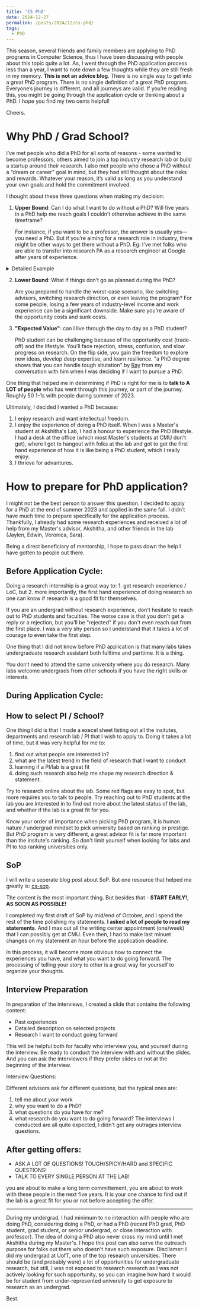 ```yaml
---
title: 'CS PhD'
date: 2024-12-27
permalink: /posts/2024/12/cs-phd/
tags:
  - PhD
---
```


This season, several friends and family members are applying to PhD programs in Computer Science, thus I have been discussing with people about this topic quite a lot. As, I went through the PhD application process less than a year, I want to note down a few thoughts while they are still fresh in my memory. **This is not an advice blog**. There is no single way to get into a great PhD program. There is no single definition of a great PhD program. Everyone’s journey is different, and all journeys are valid. If you’re reading this, you might be going through the application cycle or thinking about a PhD. I hope you find my two cents helpful!

Cheers.


Why PhD / Grad School?
======
I’ve met people who did a PhD for all sorts of reasons - some wanted to become professors, others aimed to join a top industry research lab or build a startup around their research. I also met people who chose a PhD without a “dream or career” goal in mind, but they had still thought about the risks and rewards. Whatever your reason, it’s valid as long as you understand your own goals and hold the commitment involved.

I thought about these three questions when making my decision:

1. **Upper Bound**:
   Can I do what I want to do without a PhD? Will five years in a PhD help me reach goals I couldn’t otherwise achieve in the same timeframe? 
   
   For instance, if you want to be a professor, the answer is usually yes—you need a PhD. But if you’re aiming for a research role in industry, there might be other ways to get there without a PhD. Eg: I've met folks who are able to transfer into research PA as a research engineer at Google after years of experience.

  <details>
  <summary>Detailed Example</summary>
   A simple trade-off example is working as a software engineer right after undergrad: join as L3, promotion to L4 (typically ~2 years, no emerpical stats, just from conversation with people I met), promotion to L5 (another 2-3 years for top performers).
   
   SDE as PhD grad: join as L4 (typical case) after 4-5 years of PhD. Though with more career options, such as research scientist role right after PhD, which is less likely as an undergrad new grad.
  </details>

2. **Lower Bound**:
   What if things don’t go as planned during the PhD? 
   
   Are you prepared to handle the worst-case scenario, like switching advisors, switching research direction, or even leaving the program? For some people, losing a few years of industry-level income and work experience can be a significant downside. Make sure you’re aware of the  opportunity costs and sunk costs.


3. **"Expected Value"**:
   can I live through the day to day as a PhD student?

   PhD student can be challenging because of the opportunity cost (trade-off) and the lifestyle. You’ll face rejection, stress, confusion, and slow progress on research. On the flip side, you gain the freedom to explore new ideas, develop deep expertise, and learn resilience. "a PhD degree shows that you can handle tough situtation" by [Ray](https://www.linkedin.com/in/raymondlo84/) from my conversation with him when I was deciding if I want to pursue a PhD.


One thing that helped me in determining if PhD is right for me is to **talk to A LOT of people** who has went through this journey, or part of the journey. Roughly 50 1-1s with people during summer of 2023.

Ultimately, I decided I wanted a PhD because:  
1. I enjoy research and want intellectual freedom.  
2. I enjoy the experience of doing a PhD itself. When I was a Master's student at Akshitha's Lab, I had a honour to experience the PhD lifestyle. I had a desk at the office (which most Master's students at CMU don't get), where I got to hangout with folks at the lab and got to get the first hand experience of how it is like being a PhD student, which I really enjoy.
3. I thrieve for advantures.


How to prepare for PhD application?
======
I might not be the best person to answer this question. I decided to apply for a PhD at the end of summer 2023 and applied in the same fall. I didn’t have much time to prepare specifically for the application process. Thankfully, I already had some research experiences and received a lot of help from my Master's advisor, Akshitha, and other friends in the lab (Jaylen, Edwin, Veronica, Sara).

Being a direct beneficiary of mentorship, I hope to pass down the help I have gotten to people out there.

Before Application Cycle:
------
Doing a research internship is a great way to: 1. get research experience / LoC, but 2. more importantly, the first hand experience of doing research so one can know if research is a good fit for themselves.

If you are an undergrad without research experience, don't hesitate to reach out to PhD students and faculties. The worse case is that you don't get a reply or a rejection, but you'll be "rejected" if you don't even reach out from the first place. I was a very shy person so I understand that it takes a lot of courage to even take the first step.

One thing that I did not know before PhD application is that many labs takes undergraduate research assistant both fulltime and parttime. It is a thing.

You don’t need to attend the same university where you do research. Many labs welcome undergrads from other schools if you have the right skills or interests.


During Application Cycle:
------
## How to select PI / School?

One thing I did is that I made a execel sheet listing out all the insitutes, departments and research lab / PI that I wish to apply to. Doing it takes a lot of time, but it was very helpful for me to:
1. find out what people are interested in?
2. what are the latest trend in the field of research that I want to conduct
3. learning if a PI/lab is a great fit
4. doing such research also help me shape my research direction & statement.

Try to research online about the lab. Some red flags are easy to spot, but more requires you to talk to people. Try reaching out to PhD students at the lab you are interested in to find out more about the latest status of the lab, and whether if the lab is a great fit for you.

Know your order of importance when picking PhD program, it is human nature / undergrad mindset to pick university based on ranking or prestige. But PhD program is very different, a great advisor fit is far more important than the insitute's ranking. So don't limit yourself when looking for labs and PI to top ranking universities only.

## SoP
I will write a seperate blog post about SoP. But one resource that helped me greatly is: [cs-sop](https://cs-sop.notion.site/CS-PhD-Statements-of-Purpose-df39955313834889b7ac5411c37b958d).

The content is the most important thing. But besides that - **START EARLY!**, **AS SOON AS POSSIBLE!**

I completed my first draft of SoP by mid/end of October, and I spend the rest of the time polishing my statements. **I asked a lot of people to read my statements**. And I max out all the writing center appointment (one/week) that I can possibly get at CMU. Even then, I had to make last minuet changes on my statement an hour before the application deadline.

In this process, it will become more obvious how to connect the experiences you have, and what you want to do going forward. The processing of telling your story to other is a great way for yourself to organize your thoughts.


## Interview Preparation
In preparation of the interviews, I created a slide that contains the following content:
* Past experiences
* Detailed description on selected projects
* Research I want to conduct going forward

This will be helpful both for faculty who interview you, and yourself during the interview. Be ready to conduct the interview with and without the slides. And you can ask the interviewers if they prefer slides or not at the beginning of the interview.

Interview Questions:

Different advisors ask for different questions, but the typical ones are:
1. tell me about your work
2. why you want to do a PhD?
3. what questions do you have for me?
4. what research do you want to do going forward?
The interviews I conducted are all quite expected, I didn't get any outrages interview questions.

After getting offers:
------
* ASK A LOT OF QUESTIONS! TOUGH/SPICY/HARD and SPECIFIC QUESTIONS! 
* TALK TO EVERY SINGLE PERSON AT THE LAB!

you are about to make a long term committement, you are about to work with these people in the next five years. It is your one chance to find out if the lab is a great fit for you or not before accepting the offer.


------
During my undergrad, I had minimum to no interaction with people who are doing PhD, considering doing a PhD, or had a PhD (recent PhD grad, PhD student, grad student, or senior undergrad, or close interaction with professor). The idea of doing a PhD also never cross my mind until I met Akshitha during my Master's. I hope this post can also serve the outreach purpose for folks out there who doesn't have such exposure. Discliamer: I did my undergrad at UofT, one of the top research universities. There should be (and probably were) a lot of opportunities for undergraduate research, but still, I was not exposed to research research as I was not actively looking for such opportunity, so you can imagine how hard it would be for student from under-represented university to get exposure to research as an undergrad.

Best.